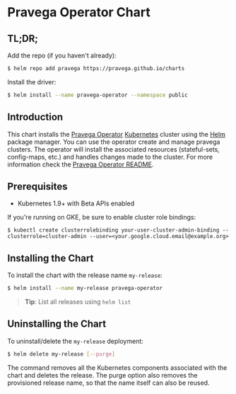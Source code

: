 # Pravega Operator Chart

## TL;DR;

Add the repo (if you haven't already):
```bash
$ helm repo add pravega https://pravega.github.io/charts
```

Install the driver:
```bash
$ helm install --name pravega-operator --namespace public
```

## Introduction

This chart installs the [Pravega Operator](http://github.com/pravega/pravega-operator) [Kubernetes](http://kubernetes.io) cluster using the [Helm](https://helm.sh) package manager. You can use the operator create and manage pravega clusters. The operator will install the associated resources (stateful-sets, config-maps, etc.) and handles changes made to the cluster. For more information check the [Pravega Operator README](http://github.com/pravega/pravega-operator).

## Prerequisites

- Kubernetes 1.9+ with Beta APIs enabled

If you're running on GKE, be sure to enable cluster role bindings:

```shell
$ kubectl create clusterrolebinding your-user-cluster-admin-binding --clusterrole=cluster-admin --user=<your.google.cloud.email@example.org>
```

## Installing the Chart

To install the chart with the release name `my-release`:

```bash
$ helm install --name my-release pravega-operator
```
> **Tip**: List all releases using `helm list`

## Uninstalling the Chart

To uninstall/delete the `my-release` deployment:

```bash
$ helm delete my-release [--purge]
```

The command removes all the Kubernetes components associated with the chart and deletes the release. The purge option also removes the provisioned release name, so that the name itself can also be reused.
